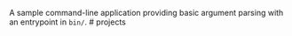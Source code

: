A sample command-line application providing basic argument parsing with an entrypoint in `bin/`.
#   p r o j e c t s  
 